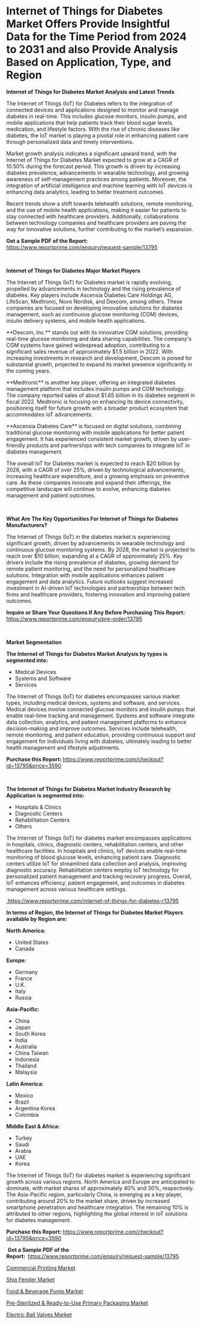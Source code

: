 <p><h1>Internet of Things for Diabetes Market Offers Provide Insightful Data for the Time Period from 2024 to 2031 and also Provide Analysis Based on Application, Type, and Region</h1></p><p><strong>Internet of Things for Diabetes Market Analysis and Latest Trends</strong></p>
<p><p>The Internet of Things (IoT) for Diabetes refers to the integration of connected devices and applications designed to monitor and manage diabetes in real-time. This includes glucose monitors, insulin pumps, and mobile applications that help patients track their blood sugar levels, medication, and lifestyle factors. With the rise of chronic diseases like diabetes, the IoT market is playing a pivotal role in enhancing patient care through personalized data and timely interventions.</p><p>Market growth analysis indicates a significant upward trend, with the Internet of Things for Diabetes Market expected to grow at a CAGR of 10.50% during the forecast period. This growth is driven by increasing diabetes prevalence, advancements in wearable technology, and growing awareness of self-management practices among patients. Moreover, the integration of artificial intelligence and machine learning with IoT devices is enhancing data analytics, leading to better treatment outcomes.</p><p>Recent trends show a shift towards telehealth solutions, remote monitoring, and the use of mobile health applications, making it easier for patients to stay connected with healthcare providers. Additionally, collaborations between technology companies and healthcare providers are paving the way for innovative solutions, further contributing to the market’s expansion.</p></p>
<p><strong>Get a Sample PDF of the Report:&nbsp;</strong> <a href="https://www.reportprime.com/enquiry/request-sample/13795?utm_campaign=1847&utm_medium=2&utm_source=Github&utm_content=ia&utm_term=29112024&utm_id=internet-of-things-for-diabetes">https://www.reportprime.com/enquiry/request-sample/13795</a></p>
<p>&nbsp;</p>
<p><strong>Internet of Things for Diabetes Major Market Players</strong></p>
<p><p>The Internet of Things (IoT) for Diabetes market is rapidly evolving, propelled by advancements in technology and the rising prevalence of diabetes. Key players include Ascensia Diabetes Care Holdings AG, LifeScan, Medtronic, Novo Nordisk, and Dexcom, among others. These companies are focused on developing innovative solutions for diabetes management, such as continuous glucose monitoring (CGM) devices, insulin delivery systems, and mobile health applications.</p><p>**Dexcom, Inc.** stands out with its innovative CGM solutions, providing real-time glucose monitoring and data sharing capabilities. The company's CGM systems have gained widespread adoption, contributing to a significant sales revenue of approximately $1.5 billion in 2022. With increasing investments in research and development, Dexcom is poised for substantial growth, projected to expand its market presence significantly in the coming years.</p><p>**Medtronic** is another key player, offering an integrated diabetes management platform that includes insulin pumps and CGM technology. The company reported sales of about $1.65 billion in its diabetes segment in fiscal 2022. Medtronic is focusing on enhancing its device connectivity, positioning itself for future growth with a broader product ecosystem that accommodates IoT advancements.</p><p>**Ascensia Diabetes Care** is focused on digital solutions, combining traditional glucose monitoring with mobile applications for better patient engagement. It has experienced consistent market growth, driven by user-friendly products and partnerships with tech companies to integrate IoT in diabetes management.</p><p>The overall IoT for Diabetes market is expected to reach $20 billion by 2026, with a CAGR of over 25%, driven by technological advancements, increasing healthcare expenditure, and a growing emphasis on preventive care. As these companies innovate and expand their offerings, the competitive landscape will continue to evolve, enhancing diabetes management and patient outcomes.</p></p>
<p>&nbsp;</p>
<p><strong>What Are The Key Opportunities For Internet of Things for Diabetes Manufacturers?</strong></p>
<p><p>The Internet of Things (IoT) in the diabetes market is experiencing significant growth, driven by advancements in wearable technology and continuous glucose monitoring systems. By 2028, the market is projected to reach over $10 billion, expanding at a CAGR of approximately 25%. Key drivers include the rising prevalence of diabetes, growing demand for remote patient monitoring, and the need for personalized healthcare solutions. Integration with mobile applications enhances patient engagement and data analytics. Future outlooks suggest increased investment in AI-driven IoT technologies and partnerships between tech firms and healthcare providers, fostering innovation and improving patient outcomes.</p></p>
<p><strong>Inquire or Share Your Questions If Any Before Purchasing This Report:</strong> <a href="https://www.reportprime.com/enquiry/pre-order/13795?utm_campaign=1847&utm_medium=2&utm_source=Github&utm_content=ia&utm_term=29112024&utm_id=internet-of-things-for-diabetes">https://www.reportprime.com/enquiry/pre-order/13795</a></p>
<p>&nbsp;</p>
<p><strong>Market Segmentation</strong></p>
<p><strong>The Internet of Things for Diabetes Market Analysis by types is segmented into:</strong></p>
<p><ul><li>Medical Devices</li><li>Systems and Software</li><li>Services</li></ul></p>
<p><p>The Internet of Things (IoT) for diabetes encompasses various market types, including medical devices, systems and software, and services. Medical devices involve connected glucose monitors and insulin pumps that enable real-time tracking and management. Systems and software integrate data collection, analytics, and patient management platforms to enhance decision-making and improve outcomes. Services include telehealth, remote monitoring, and patient education, providing continuous support and engagement for individuals living with diabetes, ultimately leading to better health management and lifestyle adjustments.</p></p>
<p><strong>Purchase this Report:&nbsp;</strong><a href="https://www.reportprime.com/checkout?id=13795&price=3590&utm_campaign=1847&utm_medium=2&utm_source=Github&utm_content=ia&utm_term=29112024&utm_id=internet-of-things-for-diabetes">https://www.reportprime.com/checkout?id=13795&price=3590</a></p>
<p>&nbsp;</p>
<p><strong>The Internet of Things for Diabetes Market Industry Research by Application is segmented into:</strong></p>
<p><ul><li>Hospitals & Clinics</li><li>Diagnostic Centers</li><li>Rehabilitation Centers</li><li>Others</li></ul></p>
<p><p>The Internet of Things (IoT) for diabetes market encompasses applications in hospitals, clinics, diagnostic centers, rehabilitation centers, and other healthcare facilities. In hospitals and clinics, IoT devices enable real-time monitoring of blood glucose levels, enhancing patient care. Diagnostic centers utilize IoT for streamlined data collection and analysis, improving diagnostic accuracy. Rehabilitation centers employ IoT technology for personalized patient management and tracking recovery progress. Overall, IoT enhances efficiency, patient engagement, and outcomes in diabetes management across various healthcare settings.</p></p>
<p><a href="https://www.reportprime.com/internet-of-things-for-diabetes-r13795?utm_campaign=1847&utm_medium=2&utm_source=Github&utm_content=ia&utm_term=29112024&utm_id=internet-of-things-for-diabetes">&nbsp;https://www.reportprime.com/internet-of-things-for-diabetes-r13795</a></p>
<p><strong>In terms of Region, the Internet of Things for Diabetes Market Players available by Region are:</strong></p>
<p>
    <p> <strong> North America: </strong>
        <ul>
            <li>United States</li>
            <li>Canada</li>
        </ul>
        </p> 
    <p> <strong> Europe: </strong>
        <ul>
            <li>Germany</li>
            <li>France</li>
            <li>U.K.</li>
            <li>Italy</li>
            <li>Russia</li>
        </ul>
        </p> 
    <p> <strong> Asia-Pacific: </strong>
        <ul>
            <li>China</li>
            <li>Japan</li>
            <li>South Korea</li>
            <li>India</li>
            <li>Australia</li>
            <li>China Taiwan</li>
            <li>Indonesia</li>
            <li>Thailand</li>
            <li>Malaysia</li>
        </ul>
        </p> 
    <p> <strong> Latin America: </strong>
        <ul>
            <li>Mexico</li>
            <li>Brazil</li>
            <li>Argentina Korea</li>
            <li>Colombia</li>
        </ul>
        </p> 
    <p> <strong> Middle East & Africa: </strong>
        <ul>
            <li>Turkey</li>
            <li>Saudi</li>
            <li>Arabia</li>
            <li>UAE</li>
            <li>Korea</li>
        </ul>
    </p>
    </p>
<p><p>The Internet of Things (IoT) for diabetes market is experiencing significant growth across various regions. North America and Europe are anticipated to dominate, with market shares of approximately 40% and 30%, respectively. The Asia-Pacific region, particularly China, is emerging as a key player, contributing around 20% to the market share, driven by increased smartphone penetration and healthcare integration. The remaining 10% is attributed to other regions, highlighting the global interest in IoT solutions for diabetes management.</p></p>
<p><strong>Purchase this Report: </strong><a href="https://www.reportprime.com/checkout?id=13795&price=3590&utm_campaign=1847&utm_medium=2&utm_source=Github&utm_content=ia&utm_term=29112024&utm_id=internet-of-things-for-diabetes">https://www.reportprime.com/checkout?id=13795&price=3590</a></p>
<p>&nbsp;<strong>Get a Sample PDF of the Report:&nbsp;&nbsp;</strong><a href="https://www.reportprime.com/enquiry/request-sample/13795?utm_campaign=1847&utm_medium=2&utm_source=Github&utm_content=ia&utm_term=29112024&utm_id=internet-of-things-for-diabetes">https://www.reportprime.com/enquiry/request-sample/13795</a></p>
<p><strong></strong></p>
<p><p><a href="https://www.linkedin.com/pulse/commercial-printing-market-research-report-2024-2031-forecasted-s752f?utm_campaign=1847&utm_medium=2&utm_source=Github&utm_content=ia&utm_term=29112024&utm_id=internet-of-things-for-diabetes">Commercial Printing Market</a></p><p><a href="https://www.linkedin.com/pulse/global-ship-fender-market-opportunities-challenges2024--0kame?utm_campaign=1847&utm_medium=2&utm_source=Github&utm_content=ia&utm_term=29112024&utm_id=internet-of-things-for-diabetes">Ship Fender Market</a></p><p><a href="https://issuu.com/reportprime-2/docs/food-beverage-pump-market-size-2030.pptx?utm_campaign=1847&utm_medium=2&utm_source=Github&utm_content=ia&utm_term=29112024&utm_id=internet-of-things-for-diabetes">Food & Beverage Pump Market</a></p><p><a href="https://issuu.com/reportprime-2/docs/pre-sterilized-ready-to-use-primary_ef002fcb7345ec?utm_campaign=1847&utm_medium=2&utm_source=Github&utm_content=ia&utm_term=29112024&utm_id=internet-of-things-for-diabetes">Pre-Sterilized & Ready-to-Use Primary Packaging Market</a></p><p><a href="https://www.linkedin.com/pulse/electric-ball-valves-value-chain-analysis-from-raw-materials-od5ee?utm_campaign=1847&utm_medium=2&utm_source=Github&utm_content=ia&utm_term=29112024&utm_id=internet-of-things-for-diabetes">Electric Ball Valves Market</a></p></p>